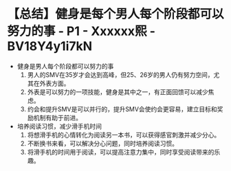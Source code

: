 # 【总结】健身是每个男人每个阶段都可以努力的事 - P1 - Xxxxxx熙 - BV18Y4y1i7kN

-   健身是男人每个阶段都可以努力的事
    1.  男人的SMV在35岁才会达到高峰，但25、26岁的男人仍有努力空间，尤其在外表方面。
    2.  外表是可以努力的一项技能，健身是其中之一，有正面回馈可以减少焦虑。
    3.  约会和提升SMV是可以并行的，提升SMV会使约会更容易，建立目标和奖励机制有助于前进。
-   培养阅读习惯，减少滑手机时间
    1.  将想滑手机的心情转化为阅读另一本书，可以获得感官刺激并减少分心。
    2.  不断换书来看，可以解决分心问题，同时培养阅读习惯。
    3.  将滑手机的时间用于阅读，可以提高注意力集中，同时享受阅读带来的乐趣。